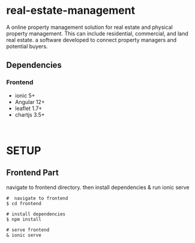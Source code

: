 # real-estate-management

A online property management solution for real estate and
physical property management. This can include residential,
commercial, and land real estate. a software developed to
connect property managers and potential buyers.

## **Dependencies**

### **Frontend**
- ionic 5+
- Angular 12+
- leaflet 1.7+
- chartjs 3.5+

$~~~~~~~~~~~$
# **SETUP**

## **Frontend Part**

navigate to frontend directory.
then install dependencies & run ionic serve
```
#  navigate to frontend 
$ cd frontend

# install dependencies
$ npm install

# serve frontend
& ionic serve
```